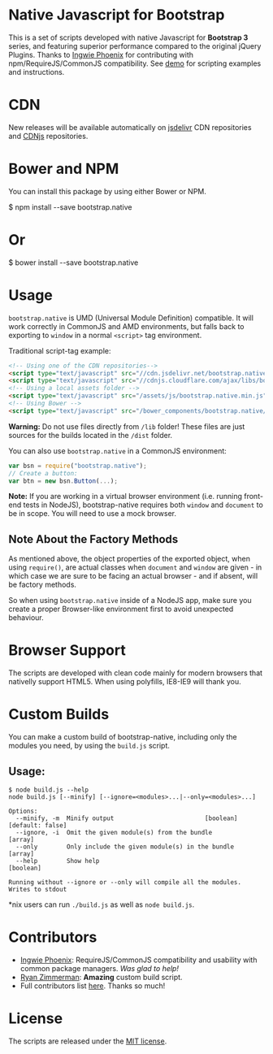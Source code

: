 # Native Javascript for Bootstrap
This is a set of scripts developed with native Javascript for <strong>Bootstrap 3</strong> series, and featuring superior performance compared to the original jQuery Plugins. Thanks to [Ingwie Phoenix](https://github.com/IngwiePhoenix) for contributing with npm/RequireJS/CommonJS compatibility.
See <a href="http://thednp.github.io/bootstrap.native/">demo</a> for scripting examples and instructions.

# CDN
New releases will be available automatically on <a href="http://www.jsdelivr.com/#!bootstrap.native">jsdelivr</a> CDN repositories and <a href="https://cdnjs.com/libraries/bootstrap.native">CDNjs</a> repositories.

# Bower and NPM
You can install this package by using either Bower or NPM.

$ npm install --save bootstrap.native
# Or
$ bower install --save bootstrap.native

# Usage

`bootstrap.native` is UMD (Universal Module Definition) compatible. It will work correctly in CommonJS and AMD environments, but falls back to exporting to `window` in a normal `<script>` tag environment.

Traditional script-tag example:

```html
<!-- Using one of the CDN repositories-->
<script type="text/javascript" src="//cdn.jsdelivr.net/bootstrap.native/1.0.5/bootstrap-native.min.js"></script>
<script type="text/javascript" src="//cdnjs.cloudflare.com/ajax/libs/bootstrap.native/1.0.5/bootstrap-native.min.js"></script>
<!-- Using a local assets folder -->
<script type="text/javascript" src="/assets/js/bootstrap.native.min.js"></script>
<!-- Using Bower -->
<script type="text/javascript" src="/bower_components/bootstrap.native/dist/bootstrap-native.min.js"></script>
```

**Warning:** Do not use files directly from `/lib` folder! These files are just sources for the builds located in the `/dist` folder.

You can also use `bootstrap.native` in a CommonJS environment:

```js
var bsn = require("bootstrap.native");
// Create a button:
var btn = new bsn.Button(...);
```

**Note:** If you are working in a virtual browser environment (i.e. running front-end tests in NodeJS), bootstrap-native requires both `window` and `document` to be in scope. You will need to use a mock browser.


## Note About the Factory Methods
As mentioned above, the object properties of the exported object, when using `require()`, are actual classes when `document` and `window` are given - in which case we are sure to be facing an actual browser - and if absent, will be factory methods.

So when using `bootstrap.native` inside of a NodeJS app, make sure you create a proper Browser-like environment first to avoid unexpected behaviour.

# Browser Support
The scripts are developed with clean code mainly for modern browsers that nativelly support HTML5. When using polyfills, IE8-IE9 will thank you.

# Custom Builds
You can make a custom build of bootstrap-native, including only the modules you need, by using the `build.js` script.

## Usage:
```
$ node build.js --help
node build.js [--minify] [--ignore=<modules>...|--only=<modules>...]

Options:
  --minify, -m  Minify output                         [boolean] [default: false]
  --ignore, -i  Omit the given module(s) from the bundle                 [array]
  --only        Only include the given module(s) in the bundle           [array]
  --help        Show help                                              [boolean]

Running without --ignore or --only will compile all the modules.
Writes to stdout
```

\*nix users can run `./build.js` as well as `node build.js`.

# Contributors
- [Ingwie Phoenix](https://github.com/IngwiePhoenix): RequireJS/CommonJS compatibility and usability with common package managers. _Was glad to help!_
- [Ryan Zimmerman](https://github.com/RyanZim): **Amazing** custom build script.
- Full contributors list [here](https://github.com/thednp/bootstrap.native/graphs/contributors). Thanks so much!

# License
The scripts are released under the [MIT license](https://github.com/thednp/bootstrap.native/blob/master/LICENSE).
